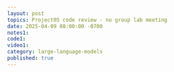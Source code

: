 ```yaml
---
layout: post
topics: Project05 code review - no group lab meeting
date: 2025-04-09 08:00:00 -0700
notes1: 
code1: 
video1: 
category: large-language-models
published: true
---
```

